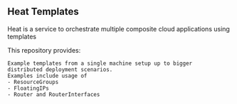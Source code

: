 ## Heat Templates

Heat is a service to orchestrate multiple composite cloud applications using templates

This repository provides:

    Example templates from a single machine setup up to bigger 
    distributed deployment scenarios.
    Examples include usage of
    - ResourceGroups
    - FloatingIPs
    - Router and RouterInterfaces
    

